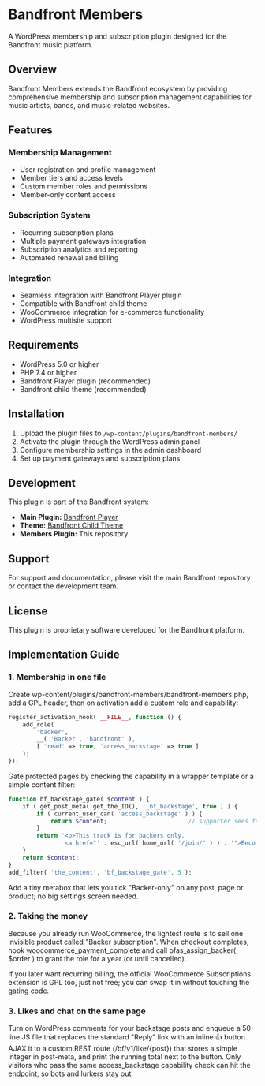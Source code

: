 # Bandfront Members

A WordPress membership and subscription plugin designed for the Bandfront music platform.

## Overview

Bandfront Members extends the Bandfront ecosystem by providing comprehensive membership and subscription management capabilities for music artists, bands, and music-related websites.

## Features

### Membership Management
- User registration and profile management
- Member tiers and access levels
- Custom member roles and permissions
- Member-only content access

### Subscription System
- Recurring subscription plans
- Multiple payment gateways integration
- Subscription analytics and reporting
- Automated renewal and billing

### Integration
- Seamless integration with Bandfront Player plugin
- Compatible with Bandfront child theme
- WooCommerce integration for e-commerce functionality
- WordPress multisite support

## Requirements

- WordPress 5.0 or higher
- PHP 7.4 or higher
- Bandfront Player plugin (recommended)
- Bandfront child theme (recommended)

## Installation

1. Upload the plugin files to `/wp-content/plugins/bandfront-members/`
2. Activate the plugin through the WordPress admin panel
3. Configure membership settings in the admin dashboard
4. Set up payment gateways and subscription plans

## Development

This plugin is part of the Bandfront system:
- **Main Plugin:** [Bandfront Player](https://github.com/100mountains/bandfront-player)
- **Theme:** [Bandfront Child Theme](https://github.com/100mountains/bandfront)
- **Members Plugin:** This repository

## Support

For support and documentation, please visit the main Bandfront repository or contact the development team.

## License

This plugin is proprietary software developed for the Bandfront platform.

## Implementation Guide

### 1. Membership in one file
Create wp-content/plugins/bandfront-members/bandfront-members.php, add a GPL header, then on activation add a custom role and capability:

```php
register_activation_hook( __FILE__, function () {
	add_role(
		'backer',
		__( 'Backer', 'bandfront' ),
		[ 'read' => true, 'access_backstage' => true ]
	);
});
```

Gate protected pages by checking the capability in a wrapper template or a simple content filter:

```php
function bf_backstage_gate( $content ) {
	if ( get_post_meta( get_the_ID(), '_bf_backstage', true ) ) {
		if ( current_user_can( 'access_backstage' ) ) {
			return $content;                       // supporter sees full post
		}
		return '<p>This track is for backers only.
		        <a href="' . esc_url( home_url( '/join/' ) ) . '">Become a backer</a></p>';
	}
	return $content;
}
add_filter( 'the_content', 'bf_backstage_gate', 5 );
```

Add a tiny metabox that lets you tick "Backer-only" on any post, page or product; no big settings screen needed.

### 2. Taking the money
Because you already run WooCommerce, the lightest route is to sell one invisible product called "Backer subscription". When checkout completes, hook woocommerce_payment_complete and call bfas_assign_backer( $order ) to grant the role for a year (or until cancelled).

If you later want recurring billing, the official WooCommerce Subscriptions extension is GPL too, just not free; you can swap it in without touching the gating code.

### 3. Likes and chat on the same page
Turn on WordPress comments for your backstage posts and enqueue a 50-line JS file that replaces the standard "Reply" link with an inline 👍 button. AJAX it to a custom REST route (/bf/v1/like/{post}) that stores a simple integer in post-meta, and print the running total next to the button. Only visitors who pass the same access_backstage capability check can hit the endpoint, so bots and lurkers stay out.
